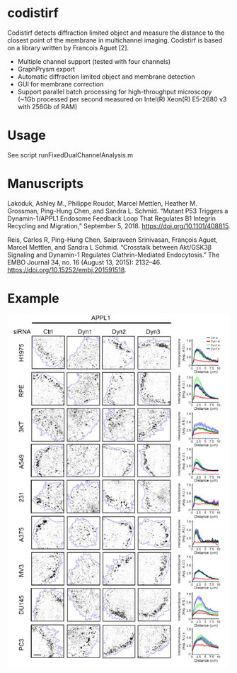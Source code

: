 # codistirf
Codistirf detects diffraction limited object and measure the distance to the closest point of the membrane in multichannel imaging. Codistirf is based on a  library written by Francois Aguet [2].

* Multiple channel support (tested with four channels)
* GraphPrysm export
* Automatic diffraction limited object and membrane detection 
* GUI for membrane correction
* Support parallel batch processing for high-throughput microscopy (~1Gb processed per second measured on Intel(R) Xeon(R)  E5-2680 v3 with 256Gb of RAM)

# Usage
See script  runFixedDualChannelAnalysis.m

# Manuscripts
Lakoduk, Ashley M., Philippe Roudot, Marcel Mettlen, Heather M. Grossman, Ping-Hung Chen, and Sandra L. Schmid. “Mutant P53 Triggers a Dynamin-1/APPL1 Endosome Feedback Loop That Regulates Β1 Integrin Recycling and Migration,” September 5, 2018. https://doi.org/10.1101/408815.

Reis, Carlos R, Ping-Hung Chen, Saipraveen Srinivasan, François Aguet, Marcel Mettlen, and Sandra L Schmid. “Crosstalk between Akt/GSK3β Signaling and Dynamin-1 Regulates Clathrin-Mediated Endocytosis.” The EMBO Journal 34, no. 16 (August 13, 2015): 2132–46. https://doi.org/10.15252/embj.201591518.

# Example

![alt text](https://raw.githubusercontent.com/proudot/codistirf/master/img/illu.png)

